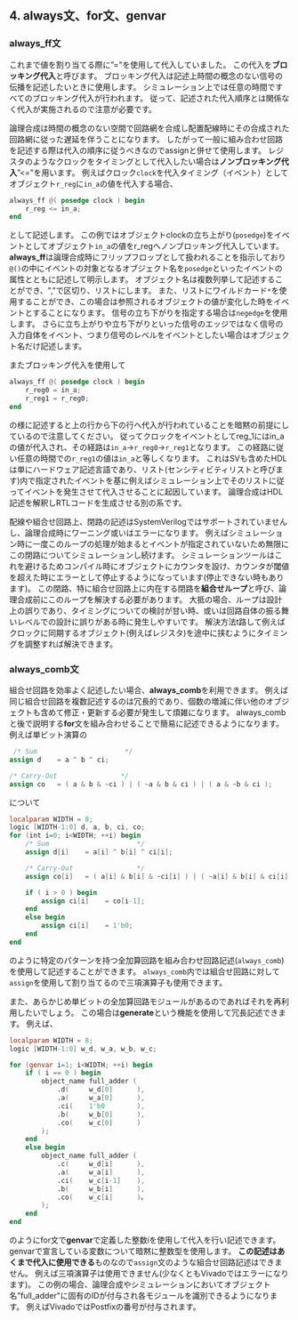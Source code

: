 ## 4. always文、for文、genvar

### always_ff文

これまで値を割り当てる際に”="を使用して代入していました。
この代入を**ブロッキング代入**と呼びます。
ブロッキング代入は記述上時間の概念のない信号の伝播を記述したいときに使用します。
シミュレーション上では任意の時間ですべてのブロッキング代入が行われます。
従って、記述された代入順序とは関係なく代入が実施されるので注意が必要です。

論理合成は時間の概念のない空間で回路網を合成し配置配線時にその合成された回路網に従った遅延を伴うことになります。
したがって一般に組み合わせ回路を記述する際は代入の順序に従うべきなのでassignと併せて使用します。
レジスタのようなクロックをタイミングとして代入したい場合は**ノンブロッキング代入**”<="を用います。
例えばクロック```clock```を代入タイミング（イベント）としてオブジェクト```r_reg```に```in_a```の値を代入する場合、

```verilog
always_ff @( posedge clock ) begin
    r_reg <= in_a;
end
```

として記述します。
この例ではオブジェクトclockの立ち上がり(``posedge``)をイベントとしてオブジェクト```in_a```の値をr_regへノンブロッキング代入しています。
**always_ff**は論理合成時にフリップフロップとして扱われることを指示しており```@()```の中にイベントの対象となるオブジェクト名を```posedge```といったイベントの属性とともに記述して明示します。
オブジェクト名は複数列挙して記述することができ、","で区切り、リストにします。
また、リストにワイルドカード```*```を使用することができ、この場合は参照されるオブジェクトの値が変化した時をイベントとすることになります。
信号の立ち下がりを指定する場合は```negedge```を使用します。
さらに立ち上がりや立ち下がりといった信号のエッジではなく信号の入力自体をイベント、つまり信号のレベルをイベントとしたい場合はオブジェクト名だけ記述します。

またブロッキング代入を使用して

```verilog
always_ff @( posedge clock ) begin
    r_reg0 = in_a;
    r_reg1 = r_reg0;
end
```

の様に記述すると上の行から下の行へ代入が行われていることを暗黙の前提にしているので注意してください。
従ってクロックをイベントとしてreg_1にはin_aの値が代入され、その経路は```in_a```→```r_reg0```→```r_reg1```となります。
この経路に従い任意の時間での```r_reg1```の値は```in_a```と等しくなります。
これはSVも含めたHDLは単にハードウェア記述言語であり、リスト(センシティビティリストと呼びます)内で指定されたイベントを基に例えばシミュレーション上でそのリストに従ってイベントを発生させて代入させることに起因しています。
論理合成はHDL記述を解釈しRTLコードを生成させる別の系です。

配線や組合せ回路上、閉路の記述はSystemVerilogではサポートされていませんし、論理合成時にワーニング或いはエラーになります。
例えばシミュレーション時に一度このループの処理が始まるとイベントが指定されていないため無限にこの閉路についてシミュレーションし続けます。
シミュレーションツールはこれを避けるためコンパイル時にオブジェクトにカウンタを設け、カウンタが閾値を超えた時にエラーとして停止するようになっています(停止できない時もあります)。
この閉路、特に組合せ回路上に内在する閉路を**組合せループ**と呼び、論理合成前にこのループを解決する必要があります。
大抵の場合、ループは設計上の誤りであり、タイミングについての検討が甘い時、或いは回路自体の振る舞いレベルでの設計に誤りがある時に発生しやすいです。
解決方法t路して例えばクロックに同期するオブジェクト(例えばレジスタ)を途中に挟むようにタイミングを調整すれば解決できます。

### always_comb文

組合せ回路を効率よく記述したい場合、**always_comb**を利用できます。
例えば同じ組合せ回路を複数記述するのは冗長的であり、個数の増減に伴い他のオブジェクトも含めて修正・更新する必要が発生して煩雑になります。
always_combと後で説明する**for**文を組み合わせることで簡易に記述できるようになります。
例えば単ビット演算の

```verilog
 /* Sum                      */
assign d    = a ^ b ^ ci;

/* Carry-Out                */
assign co   = ( a & b & ~ci ) | ( ~a & b & ci ) | ( a & ~b & ci );
```

について

```verilog
localparam WIDTH = 8;
logic [WIDTH-1:0] d, a, b, ci, co;
for (int i=0; i<WIDTH; ++i) begin
    /* Sum                      */
    assign d[i]    = a[i] ^ b[i] ^ ci[i];

    /* Carry-Out                */
    assign co[i]   = ( a[i] & b[i] & ~ci[i] ) | ( ~a[i] & b[i] & ci[i] ) | ( a[i] & ~b[i] & ci[i] );

    if ( i > 0 ) begin
        assign ci[i]    = co[i-1];
    end
    else begin
        assign ci[i]    = 1'b0;
    end
end
```

のように特定のパターンを持つ全加算回路を組み合わせ回路記述(```always_comb```)を使用して記述することができます。
```always_comb```内では組合せ回路に対して```assign```を使用して割り当てるので三項演算子も使用できます。

また、あらかじめ単ビットの全加算回路モジュールがあるのであればそれを再利用したいでしょう。
この場合は**generate**という機能を使用して冗長記述できます。
例えば、

```verilog
localparam WIDTH = 8;
logic [WIDTH-1:0] w_d, w_a, w_b, w_c;

for (genvar i=1; i<WIDTH; ++i) begin
    if ( i == 0 ) begin
        object_name full_adder (
            .d(     w_d[0]      ),
            .a(     w_a[0]      ),
            .ci(    1'b0        ),
            .b(     w_b[0]      ),
            .co(    w_c[0]      )
        );
    end
    else begin
        object_name full_adder (
            .c(     w_d[i]      ),
            .a(     w_a[i]      ),
            .ci(    w_c[i-1]    ),
            .b(     w_b[i]      ),
            .co(    w_c[i]      )。
        );
    end
end
```

のようにfor文で**genvar**で定義した整数iを使用して代入を行い記述できます。
genvarで宣言している変数について暗黙に整数型を使用します。
**この記述はあくまで代入に使用できる**ものなので```assign```文のような組合せ回路記述はできません。
例えば三項演算子は使用できません(少なくともVivadoではエラーになります)。
この例の場合、論理合成やシミュレーションにおいてオブジェクト名”full_adder"に固有のIDが付与され各モジュールを識別できるようになります。
例えばVivadoではPostfixの番号が付与されます。
